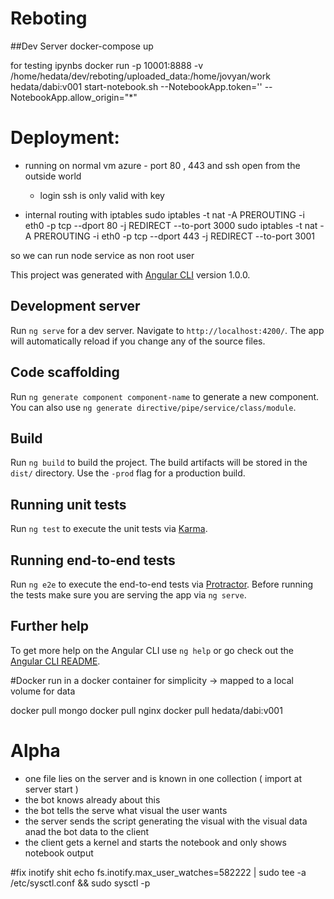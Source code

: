 # Reboting

##Dev Server
docker-compose up

for testing ipynbs
docker run -p 10001:8888 -v /home/hedata/dev/reboting/uploaded_data:/home/jovyan/work hedata/dabi:v001 start-notebook.sh --NotebookApp.token='' --NotebookApp.allow_origin="*"

# Deployment:
* running on normal vm azure  - port 80 , 443 and ssh open from the outside world
  * login ssh is only valid with key

* internal routing with iptables
sudo iptables -t nat -A PREROUTING -i eth0 -p tcp --dport 80 -j REDIRECT --to-port 3000
sudo iptables -t nat -A PREROUTING -i eth0 -p tcp --dport 443 -j REDIRECT --to-port 3001

so we can run node service as non root user

This project was generated with [Angular CLI](https://github.com/angular/angular-cli) version 1.0.0.

## Development server

Run `ng serve` for a dev server. Navigate to `http://localhost:4200/`. The app will automatically reload if you change any of the source files.

## Code scaffolding

Run `ng generate component component-name` to generate a new component. You can also use `ng generate directive/pipe/service/class/module`.

## Build

Run `ng build` to build the project. The build artifacts will be stored in the `dist/` directory. Use the `-prod` flag for a production build.

## Running unit tests

Run `ng test` to execute the unit tests via [Karma](https://karma-runner.github.io).

## Running end-to-end tests

Run `ng e2e` to execute the end-to-end tests via [Protractor](http://www.protractortest.org/).
Before running the tests make sure you are serving the app via `ng serve`.

## Further help

To get more help on the Angular CLI use `ng help` or go check out the [Angular CLI README](https://github.com/angular/angular-cli/blob/master/README.md).



#Docker
run in a docker container for simplicity -> mapped to a local volume for data

docker pull mongo
docker pull nginx
docker pull hedata/dabi:v001



# Alpha
- one file lies on the server and is known in one collection ( import at server start )
- the bot knows already about this
- the bot tells the serve what visual the user wants
- the server sends the script generating the visual with the visual data anad the bot data to the client
- the client gets a kernel and starts the notebook and only shows notebook output


#fix inotify shit
echo fs.inotify.max_user_watches=582222 | sudo tee -a /etc/sysctl.conf && sudo sysctl -p
